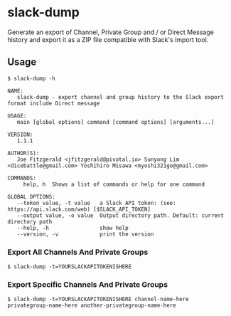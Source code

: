 # slack-dump
Generate an export of Channel, Private Group and / or Direct Message history and export it as a ZIP file compatible with Slack's import tool.

## Usage

```
$ slack-dump -h

NAME:
   slack-dump - export channel and group history to the Slack export format include Direct message

USAGE:
   main [global options] command [command options] [arguments...]
   
VERSION:
   1.1.1
   
AUTHOR(S):
   Joe Fitzgerald <jfitzgerald@pivotal.io> Sunyong Lim <dicebattle@gmail.com> Yoshihiro Misawa <myoshi321go@gmail.com> 
   
COMMANDS:
     help, h  Shows a list of commands or help for one command

GLOBAL OPTIONS:
   --token value, -t value   a Slack API token: (see: https://api.slack.com/web) [$SLACK_API_TOKEN]
   --output value, -o value  Output directory path. Default: current directory path
   --help, -h                show help
   --version, -v             print the version

```

### Export All Channels And Private Groups

```
$ slack-dump -t=YOURSLACKAPITOKENISHERE
```

### Export Specific Channels And Private Groups

```
$ slack-dump -t=YOURSLACKAPITOKENISHERE channel-name-here privategroup-name-here another-privategroup-name-here
```
